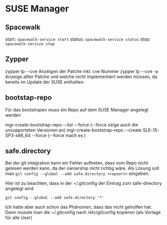 # SUSE Manager


## Spacewalk
start: `spacewalk-service start`
status: `spacewalk-service status`
stop: `spacewalk-service stop`


## Zypper


zypper lp --cve      Anzeigen der Patche inkl. cve Nummer
zypper lp --cve -a   Anzeige allter Patche und welche nicht implementiert werden müssen, da bereits im Update der SUSE enthalten.

## bootstap-repo

Für das bootstrapen muss ein Repo auf dem SUSE Manager angelegt werden

mgr-create-bootstrap-repo --list --force   (--force zeige auch die unsupporteten Versionen an)
mgr-create-bootstrap-repo --create SLE-15-SP3-x86_64 --force  (--force mach es )


## safe.directory

Bei der git integration kann ein Fehler auftreten, dass vom Repo nicht gelesen werden kann, da der ownership nicht richtig wäre. 
Als Lösung soll man `git config --global --add safe.directory <repoort>` eingeben. 

Hier ist zu beachten, dass in der ~/.gitconfig der Eintrag zum safe-directory angelegt wird

`git config --global --add safe.directory '*'`

Ich hatte aber auch schon das Phänomen, dass das nicht geholfen hat. Dann musste man die ~/.gitconfig nach /etc/gitconfig kopieren (als Vorlage für alle User)


